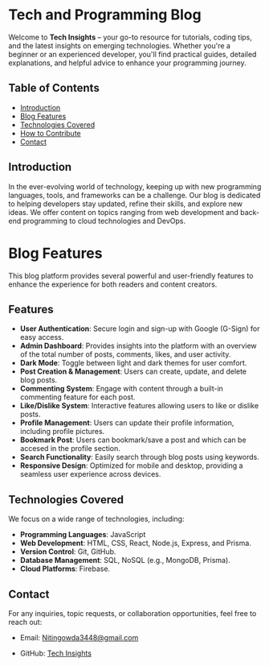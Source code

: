 # Tech and Programming Blog

Welcome to **Tech Insights** – your go-to resource for tutorials, coding tips, and the latest insights on emerging technologies. Whether you're a beginner or an experienced developer, you'll find practical guides, detailed explanations, and helpful advice to enhance your programming journey.

## Table of Contents

- [Introduction](#introduction)
- [Blog Features](#blog-features)
- [Technologies Covered](#technologies-covered)
- [How to Contribute](#how-to-contribute)
- [Contact](#contact)

## Introduction

In the ever-evolving world of technology, keeping up with new programming languages, tools, and frameworks can be a challenge. Our blog is dedicated to helping developers stay updated, refine their skills, and explore new ideas. We offer content on topics ranging from web development and back-end programming to cloud technologies and DevOps.

# Blog Features

This blog platform provides several powerful and user-friendly features to enhance the experience for both readers and content creators.

## Features

- **User Authentication**: Secure login and sign-up with Google (G-Sign) for easy access.
- **Admin Dashboard**: Provides insights into the platform with an overview of the total number of posts, comments, likes, and user activity.
- **Dark Mode**: Toggle between light and dark themes for user comfort.
- **Post Creation & Management**: Users can create, update, and delete blog posts.
- **Commenting System**: Engage with content through a built-in commenting feature for each post.
- **Like/Dislike System**: Interactive features allowing users to like or dislike posts.
- **Profile Management**: Users can update their profile information, including profile pictures.
- **Bookmark Post**: Users can bookmark/save a post and which can be accesed in the profile section.
- **Search Functionality**: Easily search through blog posts using keywords.
- **Responsive Design**: Optimized for mobile and desktop, providing a seamless user experience across devices.

## Technologies Covered

We focus on a wide range of technologies, including:

- **Programming Languages**: JavaScript
- **Web Development**: HTML, CSS, React, Node.js, Express, and Prisma.
- **Version Control**: Git, GitHub.
- **Database Management**: SQL, NoSQL (e.g., MongoDB, Prisma).
- **Cloud Platforms**: Firebase.

## Contact

For any inquiries, topic requests, or collaboration opportunities, feel free to reach out:

- Email: Nitingowda3448@gmail.com
<!-- - Twitter: [@TechInsights](https://twitter.com/techinsights) -->
- GitHub: [Tech Insights](https://github.com/Nitingowda20)
